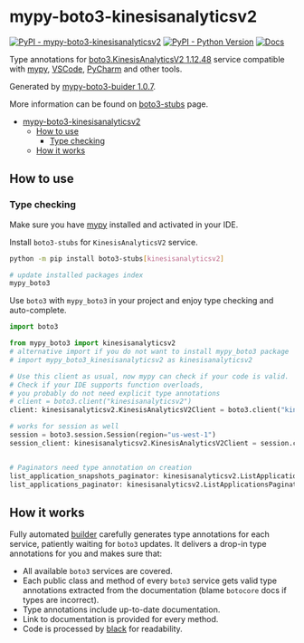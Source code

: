 # mypy-boto3-kinesisanalyticsv2

[![PyPI - mypy-boto3-kinesisanalyticsv2](https://img.shields.io/pypi/v/mypy-boto3-kinesisanalyticsv2.svg?color=blue)](https://pypi.org/project/mypy-boto3-kinesisanalyticsv2)
[![PyPI - Python Version](https://img.shields.io/pypi/pyversions/mypy-boto3-kinesisanalyticsv2.svg?color=blue)](https://pypi.org/project/mypy-boto3-kinesisanalyticsv2)
[![Docs](https://img.shields.io/readthedocs/mypy-boto3-builder.svg?color=blue)](https://mypy-boto3-builder.readthedocs.io/)

Type annotations for
[boto3.KinesisAnalyticsV2 1.12.48](https://boto3.amazonaws.com/v1/documentation/api/1.12.48/reference/services/kinesisanalyticsv2.html#KinesisAnalyticsV2) service
compatible with [mypy](https://github.com/python/mypy), [VSCode](https://code.visualstudio.com/),
[PyCharm](https://www.jetbrains.com/pycharm/) and other tools.

Generated by [mypy-boto3-buider 1.0.7](https://github.com/vemel/mypy_boto3_builder).

More information can be found on [boto3-stubs](https://pypi.org/project/boto3-stubs/) page.

- [mypy-boto3-kinesisanalyticsv2](#mypy-boto3-kinesisanalyticsv2)
  - [How to use](#how-to-use)
    - [Type checking](#type-checking)
  - [How it works](#how-it-works)

## How to use

### Type checking

Make sure you have [mypy](https://github.com/python/mypy) installed and activated in your IDE.

Install `boto3-stubs` for `KinesisAnalyticsV2` service.

```bash
python -m pip install boto3-stubs[kinesisanalyticsv2]

# update installed packages index
mypy_boto3
```

Use `boto3` with `mypy_boto3` in your project and enjoy type checking and auto-complete.

```python
import boto3

from mypy_boto3 import kinesisanalyticsv2
# alternative import if you do not want to install mypy_boto3 package
# import mypy_boto3_kinesisanalyticsv2 as kinesisanalyticsv2

# Use this client as usual, now mypy can check if your code is valid.
# Check if your IDE supports function overloads,
# you probably do not need explicit type annotations
# client = boto3.client("kinesisanalyticsv2")
client: kinesisanalyticsv2.KinesisAnalyticsV2Client = boto3.client("kinesisanalyticsv2")

# works for session as well
session = boto3.session.Session(region="us-west-1")
session_client: kinesisanalyticsv2.KinesisAnalyticsV2Client = session.client("kinesisanalyticsv2")


# Paginators need type annotation on creation
list_application_snapshots_paginator: kinesisanalyticsv2.ListApplicationSnapshotsPaginator = client.get_paginator("list_application_snapshots")
list_applications_paginator: kinesisanalyticsv2.ListApplicationsPaginator = client.get_paginator("list_applications")
```

## How it works

Fully automated [builder](https://github.com/vemel/mypy_boto3_builder) carefully generates
type annotations for each service, patiently waiting for `boto3` updates. It delivers
a drop-in type annotations for you and makes sure that:

- All available `boto3` services are covered.
- Each public class and method of every `boto3` service gets valid type annotations
  extracted from the documentation (blame `botocore` docs if types are incorrect).
- Type annotations include up-to-date documentation.
- Link to documentation is provided for every method.
- Code is processed by [black](https://github.com/psf/black) for readability.
